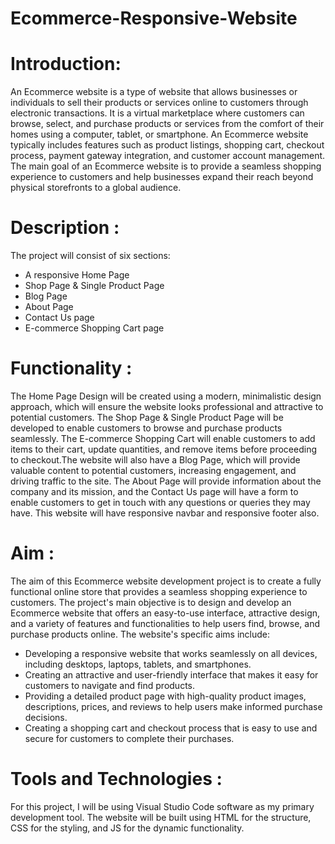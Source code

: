 # Ecommerce-Responsive-Website
# Introduction:
An Ecommerce website is a type of website that allows businesses or individuals to sell their products or services online to 
customers through electronic transactions. It is a virtual marketplace where customers can browse, select, and purchase products or services from the comfort of their homes using a computer, tablet, or smartphone. An Ecommerce website typically includes features such as product listings, shopping cart, checkout process, payment gateway integration, and customer account management. The main goal of an 
Ecommerce website is to provide a seamless shopping experience to customers and help businesses expand their reach beyond physical 
storefronts to a global audience.
# Description :
The project will consist of six sections: 
- A responsive Home Page 
- Shop Page & Single Product Page
- Blog Page
- About Page
- Contact Us page
- E-commerce Shopping Cart page
# Functionality :
The Home Page Design will be created using a modern, minimalistic design approach, which will ensure the website looks 
professional and attractive to potential customers. The Shop Page & Single Product Page will be developed to enable customers to browse 
and purchase products seamlessly. The E-commerce Shopping Cart will enable customers to add items to their cart, update quantities, and 
remove items before proceeding to checkout.The website will also have a Blog Page, which will provide valuable content to potential customers, increasing engagement, and driving traffic to the site. The About Page will provide information about the company and its mission, and the Contact Us page will have a form to enable customers to get in touch with any questions or queries they may have.
This website will have responsive navbar and responsive footer also.
# Aim :
The aim of this Ecommerce website development project is to create a fully functional online store that provides a seamless shopping experience to customers. The project's main objective is to design and develop an Ecommerce website that offers an easy-to-use interface, attractive design, and a variety of features and functionalities to help users find, browse, and purchase products online.
The website's specific aims include:
- Developing a responsive website that works seamlessly on all devices, including desktops, laptops, tablets, and smartphones.
- Creating an attractive and user-friendly interface that makes it easy for customers to navigate and find products.
- Providing a detailed product page with high-quality product images, descriptions, prices, and reviews to help users make informed 
  purchase decisions.
- Creating a shopping cart and checkout process that is easy to use and secure for customers to complete their purchases.
# Tools and Technologies :
For this project, I will be using Visual 
Studio Code software as my primary development tool. The website will be built using HTML for the structure, CSS for the styling, and JS for the dynamic functionality.

